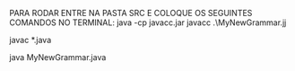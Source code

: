 PARA RODAR ENTRE NA PASTA SRC E COLOQUE OS SEGUINTES COMANDOS NO TERMINAL:
java -cp javacc.jar javacc .\MyNewGrammar.jj

javac *.java

java MyNewGrammar.java